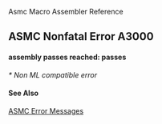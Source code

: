 Asmc Macro Assembler Reference

## ASMC Nonfatal Error A3000

#### assembly passes reached: passes

_* Non ML compatible error_

#### See Also

[ASMC Error Messages](readme.md)